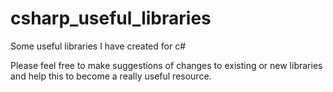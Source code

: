# csharp_useful_libraries
 Some useful libraries I have created for c#

 Please feel free to make suggestions of changes to existing or new libraries and help this to become a really useful resource.